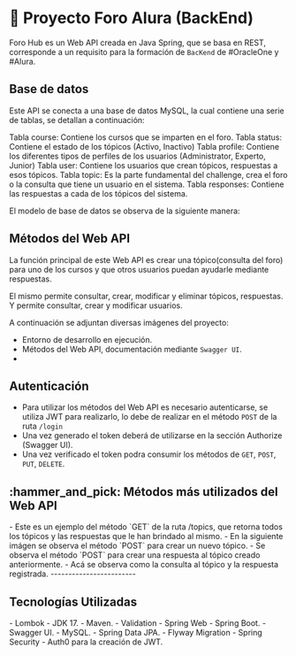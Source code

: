 # 	:toolbox: Proyecto Foro Alura (BackEnd)

Foro Hub es un Web API  creada en Java Spring, que se basa en REST, corresponde a un requisito para la formación de `BacKend` de #OracleOne y #Alura.

<h2>Base de datos</h2>

Este API se conecta a una base de datos MySQL, la cual contiene una serie de tablas, se detallan a continuación: 

 Tabla course: Contiene los cursos que se imparten en el foro.
 Tabla status: Contiene el estado de los tópicos (Activo, Inactivo)
 Tabla profile: Contiene los diferentes tipos de perfiles de los usuarios (Administrator, Experto, Junior)
 Tabla user: Contiene los usuarios que crean tópicos, respuestas a esos tópicos.
 Tabla topic: Es la parte fundamental del challenge, crea el foro o la consulta que tiene un usuario en el sistema.
 Tabla responses: Contiene las respuestas a cada de los tópicos del sistema.

El modelo de base de datos se observa de la siguiente manera:

<h2>Métodos del Web API</h2>

La función principal de este Web API es crear una tópico(consulta del foro) para uno de los cursos y que otros usuarios puedan ayudarle mediante respuestas.

El mismo permite consultar, crear, modificar y eliminar tópicos, respuestas. Y permite consultar, crear y modificar usuarios.

A continuación se adjuntan diversas imágenes del proyecto:

- Entorno de desarrollo en ejecución. 
- Métodos del Web API, documentación mediante `Swagger UI`.
- 
<h2>Autenticación</h2>

- Para utilizar los métodos del Web API es necesario autenticarse, se utiliza JWT para realizarlo, lo debe de realizar en el método `POST` de la ruta `/login`
- Una vez generado el token deberá de utilizarse en la sección Authorize (Swagger UI).
- Una vez verificado el token podra consumir los métodos de `GET`, `POST`, `PUT`, `DELETE`.

<h2>:hammer_and_pick: Métodos más utilizados del Web API</h2>
- Este es un ejemplo del método `GET` de la ruta /topics, que retorna todos los tópicos y las respuestas que le han brindado al mismo.
- En la siguiente imágen se observa el método `POST` para crear un nuevo tópico.
- Se observa el método `POST` para crear una respuesta al tópico creado anteriormente.
- Acá se observa como la consulta al tópico y la respuesta registrada.
------------------------

<h2>Tecnologías Utilizadas</h2>
- Lombok
- JDK 17.
- Maven.
- Validation
- Spring Web
- Spring Boot.
- Swagger UI. 
- MySQL.
- Spring Data JPA.
- Flyway Migration
- Spring Security - Auth0 para la creación de JWT.
